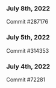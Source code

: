 ### July 8th, 2022

Commit #287176

### July 5th, 2022

Commit #314353


### July 4th, 2022

Commit #72281
